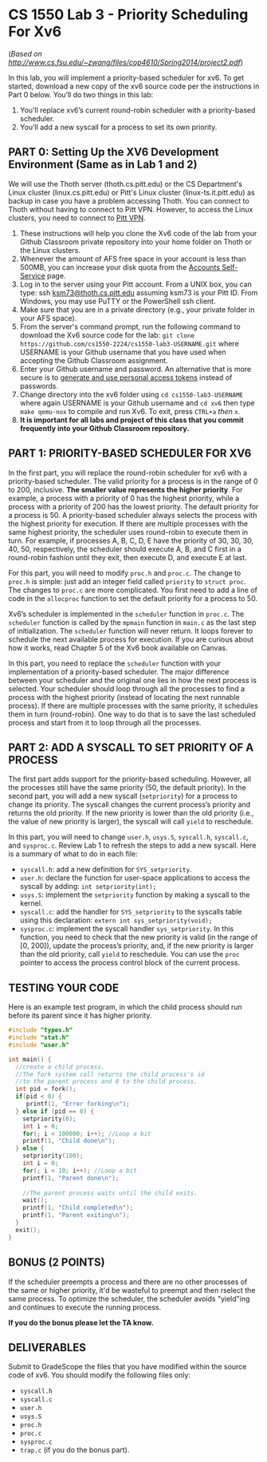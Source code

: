 # CS 1550 Lab 3 - Priority Scheduling For Xv6

(_Based on http://www.cs.fsu.edu/~zwang/files/cop4610/Spring2014/project2.pdf_)

In this lab, you will implement a priority-based scheduler for xv6. To get started, download a new copy of the xv6 source code per the instructions in Part 0 below. You’ll do two things in this lab:
1.	You’ll replace xv6’s current round-robin scheduler with a priority-based scheduler.
2.	You’ll add a new syscall for a process to set its own priority.

## PART 0: Setting Up the XV6 Development Environment (Same as in Lab 1 and 2)

We will use the Thoth server (thoth.cs.pitt.edu) or the CS Department's Linux cluster (linux.cs.pitt.edu) or Pitt's Linux cluster (linux-ts.it.pitt.edu) as backup in case you have a problem accessing Thoth. 
You can connect to Thoth without having to connect to Pitt VPN. However, to access the Linux clusters, you need to connect to [Pitt VPN](https://www.technology.pitt.edu/services/pittnet-vpn-pulse-secure). 

1. These instructions will help you clone the Xv6 code of the lab from your Github Classroom private repository into your home folder on Thoth or the Linux clusters.
2. Whenever the amount of AFS free space in your account is less than 500MB, you can increase your disk quota from the [Accounts Self-Service](https://accounts.pitt.edu/Unix/) page.
3. Log in to the server using your Pitt account. From a UNIX box, you can type: ssh ksm73@thoth.cs.pitt.edu assuming ksm73 is your Pitt ID. From Windows, you may use PuTTY or the PowerShell ssh client.
4. Make sure that you are in a private directory (e.g., your private folder in your AFS space).
5. From the server's command prompt, run the following command to download the Xv6 source code for the lab: 
`git clone https://github.com/cs1550-2224/cs1550-lab3-USERNAME.git` where USERNAME is your Github username that you have used when accepting the Github Classroom assignment.
6. Enter your Github username and password. An alternative that is more secure is to [generate and use personal access tokens](https://docs.github.com/en/github/authenticating-to-github/creating-a-personal-access-token) instead of passwords.
7. Change directory into the xv6 folder using `cd cs1550-lab3-USERNAME` where again USERNAME is your Github username and `cd xv6` then type `make qemu-nox` to compile and run Xv6. To exit, press `CTRL+a` _then_ `x`.
8. **It is important for all labs and project of this class that you commit frequently into your Github Classroom repository.**


## PART 1: PRIORITY-BASED SCHEDULER FOR XV6

In the first part, you will replace the round-robin scheduler for xv6 with a priority-based scheduler. The valid priority for a process is in the range of 0 to 200, inclusive. **The smaller value represents the higher priority**. For example, a process with a priority of 0 has the highest priority, while a process with a priority of 200 has the lowest priority. The default priority for a process is 50. A priority-based scheduler always selects the process with the highest priority for execution.  If there are multiple processes with the same highest priority, the scheduler uses round-robin to execute them in turn. For example, if processes A, B, C, D, E have the priority of 30, 30, 30, 40, 50, respectively, the scheduler should execute A, B, and C first in a round-robin fashion until they exit, then execute D, and execute E at last.

For this part, you will need to modify `proc.h` and `proc.c`. The change to `proc.h` is simple: just add
an integer field called `priority` to `struct proc`. The changes to `proc.c` are more complicated. You
first need to add a line of code in the `allocproc` function to set the default priority for a process to 50. 

Xv6’s scheduler is implemented in the `scheduler` function in `proc.c`. The `scheduler` function is called by the `mpmain` function in `main.c` as the last step of initialization. The `scheduler` function will never return. It loops forever to schedule the next available process for execution. If you are curious about how it works, read Chapter 5 of the Xv6 book available on Canvas. 

In this part, you need to replace the `scheduler` function with your implementation of a priority-based scheduler. The major difference between your scheduler and the original one lies in how the next process is selected. Your scheduler should loop through all the processes to find a process with the highest priority (instead of locating the next runnable process). If there are multiple processes with the same priority, it schedules them in turn (round-robin). One way to do that is to save the
last scheduled process and start from it to loop through all the processes.

## PART 2: ADD A SYSCALL TO SET PRIORITY OF A PROCESS

The first part adds support for the priority-based scheduling. However, all the processes still have the same priority (50, the default priority). In the second part, you will add a new syscall (`setpriority`) for a process to change its priority. The syscall changes the current process’s priority and returns the old priority. If the new priority is lower than the old priority (i.e., the value of new priority is larger), the syscall will call `yield` to reschedule.

In this part, you will need to change `user.h`, `usys.S`, `syscall.h`, `syscall.c`, and `sysproc.c`. Review
Lab 1 to refresh the steps to add a new syscall. Here is a summary of what to do in each file:

-	`syscall.h`: add a new definition for `SYS_setpriority`.
-	`user.h`: declare the function for user-space applications to access the syscall by adding: `int setpriority(int);`
-	`usys.S`: implement the `setpriority` function by making a syscall to the kernel.
-	`syscall.c`: add the handler for `SYS_setpriority` to the syscalls table using this declaration:
`extern int sys_setpriority(void);`
-	`sysproc.c`: implement the syscall handler `sys_setpriority`. In this function, you need to check that the new priority is valid (in the range of \[0, 200\]), update the process’s priority, and, if the new priority is larger than the old priority, call `yield` to reschedule. You can use the `proc` pointer to access the process control block of the current process.

## TESTING YOUR CODE

Here is an example test program, in which the child process should run before its parent since it has higher priority.

```c
#include "types.h"
#include "stat.h"
#include "user.h"

int main() {
  //create a child process.
  //The fork system call returns the child process's id
  //to the parent process and 0 to the child process.
  int pid = fork();
  if(pid < 0) {
     printf(1, "Error forking\n");
  } else if (pid == 0) {
    setpriority(0);
    int i = 0;
    for(; i < 100000; i++); //Loop a bit
    printf(1, "Child done\n");
  } else {
    setpriority(100);
    int i = 0;
    for(; i < 10; i++); //Loop a bit
    printf(1, "Parent done\n");
  
    //The parent process waits until the child exits.
    wait();
    printf(1, "Child completed\n");
    printf(1, "Parent exiting\n");
  }
  exit();
}
```

##	BONUS (2 POINTS)

If the scheduler preempts a process and there are no other processes of the same or higher priority, it'd be wasteful to preempt and then rselect the same process.  To optimize the scheduler, the scheduler avoids "yield"ing and continues to execute the running process.

**If you do the bonus please let the TA know.**

##	DELIVERABLES

Submit to GradeScope the files that you have modified within the source code of xv6. You should modify the following files only:
- `syscall.h`
- `syscall.c`
- `user.h`
- `usys.S`
- `proc.h`
- `proc.c`
- `sysproc.c`
- `trap.c` (if you do the bonus part).
